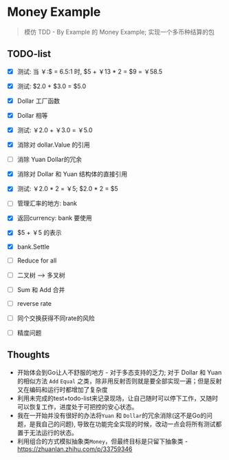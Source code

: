 # Money Example

> 模仿 TDD - By Example 的 Money Example; 实现一个多币种结算的包

## TODO-list

- [x] 测试: 当 ￥:$ = 6.5:1 时, $5 + ￥13 * 2 = $9 = ￥58.5
- [x] 测试: $2.0 + $3.0 = $5.0
- [x] Dollar 工厂函数
- [x] Dollar 相等
- [x] 测试: ￥2.0 + ￥3.0 = ￥5.0
- [x] 消除对 dollar.Value 的引用
- [ ] 消除 Yuan Dollar的冗余
- [x] 消除对 Dollar 和 Yuan 结构体的直接引用
- [x] 测试: ￥2.0 * 2 = ￥5; $2.0 * 2 = $5
- [ ] 管理汇率的地方: bank
- [x] 返回currency: bank 要使用
- [x] $5 + ￥5 的表示
- [x] bank.Settle
- [ ] Reduce for all
- [ ] 二叉树 --> 多叉树
- [ ] Sum 和 Add 合并
- [ ] reverse rate
- [ ] 同个交换获得不同rate的风险
- [ ] 精度问题


## Thoughts

- 开始体会到Go让人不舒服的地方 - 对于多态支持的乏力; 对于 Dollar 和 Yuan的相似方法 `Add` `Equal` 之类，除非用反射否则就是要全部实现一遍；但是反射又在编码和运行时都增加了复杂度
- 利用未完成的test+todo-list来记录现场，让自己随时可以停下工作，又随时可以恢复工作，进度处于可把控的安心状态。
- 我在一开始并没有很好的办法将`Yuan` 和 `Dollar`的冗余消除(这不是Go的问题，是我自己的问题), 导致在功能完全实现的时候，改动一点会将所有测试都置于无法运行的状态。
- 利用组合的方式模拟抽象类`Money`，但最终目标是只留下抽象类 - https://zhuanlan.zhihu.com/p/33759346